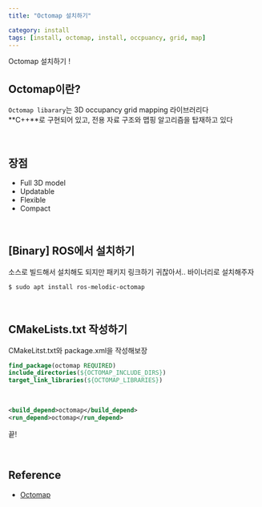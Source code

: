 ```yaml
---
title: "Octomap 설치하기"

category: install
tags: [install, octomap, install, occpuancy, grid, map]
---
```


Octomap 설치하기 ! <br/>

## Octomap이란?

`Octomap libarary`는 3D occupancy grid mapping 라이브러리다 <br/>
**C++**로 구현되어 있고, 전용 자료 구조와 맵핑 알고리즘을 탑재하고 있다 <br/>

<br/>

## 장점
* Full 3D model
* Updatable
* Flexible
* Compact

<br/>

## [Binary] ROS에서 설치하기

소스로 빌드해서 설치해도 되지만 패키지 링크하기 귀찮아서.. 바이너리로 설치해주자 <br/>

~~~bash
$ sudo apt install ros-melodic-octomap
~~~

<br/>

## CMakeLists.txt 작성하기

CMakeLitst.txt와 package.xml을 작성해보장 <br/>

~~~cmake
find_package(octomap REQUIRED)
include_directories(${OCTOMAP_INCLUDE_DIRS})
target_link_libraries(${OCTOMAP_LIBRARIES})
~~~

<br/>

~~~xml
<build_depend>octomap</build_depend>
<run_depend>octomap</run_depend>
~~~

끝!

<br/>

## Reference
* [Octomap](https://octomap.github.io/)